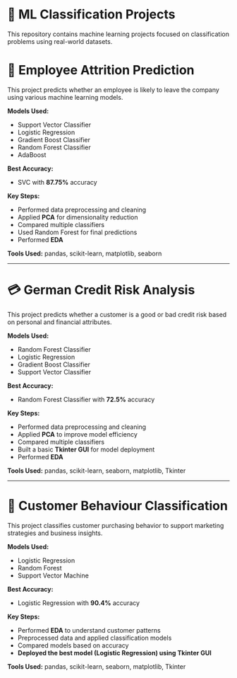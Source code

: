 # 🧠 ML Classification Projects

This repository contains machine learning projects focused on classification problems using real-world datasets.

# 🧠 Employee Attrition Prediction

This project predicts whether an employee is likely to leave the company using various machine learning models.

**Models Used:**  
- Support Vector Classifier  
- Logistic Regression  
- Gradient Boost Classifier  
- Random Forest Classifier  
- AdaBoost

**Best Accuracy:**  
- SVC with **87.75%** accuracy

**Key Steps:**  
- Performed data preprocessing and cleaning  
- Applied **PCA** for dimensionality reduction  
- Compared multiple classifiers  
- Used Random Forest for final predictions
- Performed **EDA**

**Tools Used:** pandas, scikit-learn, matplotlib, seaborn



------------------------------------



# 💳 German Credit Risk Analysis

This project predicts whether a customer is a good or bad credit risk based on personal and financial attributes.

**Models Used:**  
- Random Forest Classifier  
- Logistic Regression  
- Gradient Boost Classifier  
- Support Vector Classifier

**Best Accuracy:**  
- Random Forest Classifier with **72.5%** accuracy

**Key Steps:**  
- Performed data preprocessing and cleaning  
- Applied **PCA** to improve model efficiency  
- Compared multiple classifiers  
- Built a basic **Tkinter GUI** for model deployment
- Performed **EDA**

**Tools Used:** pandas, scikit-learn, seaborn, matplotlib, Tkinter

---------------------------------

# 🛒 Customer Behaviour Classification

This project classifies customer purchasing behavior to support marketing strategies and business insights.

**Models Used:**  
- Logistic Regression  
- Random Forest  
- Support Vector Machine

**Best Accuracy:**  
- Logistic Regression with **90.4%** accuracy

**Key Steps:**  
- Performed **EDA** to understand customer patterns  
- Preprocessed data and applied classification models  
- Compared models based on accuracy  
- **Deployed the best model (Logistic Regression) using Tkinter GUI**

**Tools Used:** pandas, scikit-learn, seaborn, matplotlib, Tkinter
